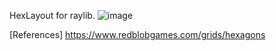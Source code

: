HexLayout for raylib.
![image](https://github.com/user-attachments/assets/4aa0b1b3-df22-4793-b145-76ef7aa7890a)

[References]
https://www.redblobgames.com/grids/hexagons
